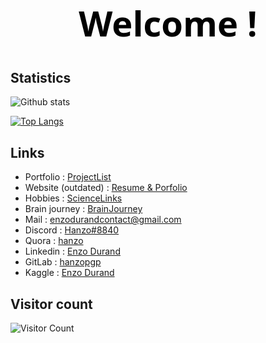 <h1 align="center" style="color:#000; font-family: 'Segoe UI'; font-size: 4em;">Welcome !</h1>

<!-- <p><img width="620" src="update_indesign/github_test_final.png"></p> -->

## Statistics 

![Github stats](https://github-readme-stats.vercel.app/api?username=hanzopgp&theme=highcontrast&hide_border=true&show_icons=true&count_private=true&title_color=09ba00&icon_color=09ba00)

[![Top Langs](https://github-readme-stats.vercel.app/api/top-langs/?username=hanzopgp&layout=compact&langs_count=13&bg_color=000000&title_color=09ba00&text_color=ffffff&hide_border=true&hide=jupyter%20notebook,TeX,SCSS,Mathematica,CSS,HTML&exclude_repo=First3DGame,TeX&card_width=445)](https://github.com/anuraghazra/github-readme-stats)

## Links 

- Portfolio : [ProjectList](https://hanzopgp.github.io/ProjectList/)
- Website (outdated) : [Resume & Porfolio](https://hanzopgp.github.io/CVPortfolioWeb/)
- Hobbies : [ScienceLinks](https://github.com/hanzopgp/ScienceLinks/blob/master/README.md)
- Brain journey : [BrainJourney](https://github.com/hanzopgp/BrainJourney)
- Mail : [enzodurandcontact@gmail.com](mailto:enzodurandcontact@gmail.com)
- Discord : [Hanzo#8840](https://discordapp.com/users/339384664118657034/)
- Quora : [hanzo](https://fr.quora.com/profile/Hanzo?ch=10&share=519cf10b&srid=YhyTm) 
- Linkedin : [Enzo Durand](https://www.linkedin.com/in/enzo-durand-494700204/)
- GitLab : [hanzopgp](https://gitlab.com/hanzopgp)
- Kaggle : [Enzo Durand](https://www.kaggle.com/enzodurand)

## Visitor count  

![Visitor Count](https://profile-counter.glitch.me/hanzopgp/count.svg)
